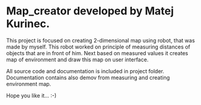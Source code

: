 # Map_creator developed by Matej Kurinec.

This project is focused on creating 2-dimensional map using robot, 
that was made by myself. This robot worked on principle of 
measuring distances of objects that are in front of him. 
Next based on measured values it creates map of environment and 
draw this map on user interface. 

All source code and documentation is included in project folder. Documentation contains also
demov from measuring and creating environment map.

Hope you like it... :-)
